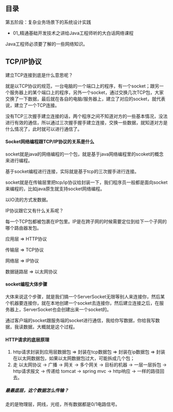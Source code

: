 ## 目录

第五阶段：复杂业务场景下的系统设计实践

- 01_精通基础开发技术之讲给Java工程师听的大白话网络课程



Java工程师必须要了解的一些网络知识。

## TCP/IP协议

建立TCP连接到底是什么意思呢？

就是以TCP协议的规范，一台电脑的一个端口上的程序，有一个socket；跟另一个服务器上的某个端口上的程序，另外一个socket，通过交换几次TCP包，大家交换了一下数据，最后就在各自的电脑/服务器上，建立了对应的socket，就代表说，建立了一个TCP连接。

没有TCP三次握手建立连接的话，两个程序之间不知道对方的一些基本情况，没法进行有效的通信，所以通过三次握手握手建立连接，交换一些数据，就知道对方是什么情况了，此时就可以进行通信了。

#### Socket网络编程跟TCP/IP协议的关系是什么

socket就是java的网络编程的一个包，就是基于java网络编程里的scoket的概念来进行编程。

基于socket编程进行连接，实际就是基于tcp的三次握手进行连接。

socket就是在传输层里把tcp/ip协议给封装一下，我们程序员一般都是面向socket来编程的，比如java原生就支持socket网络编程。



以IO流的方式发数据。

IP协议跟它又有什么关系呢？

每一个TCP包都被包裹在IP包里。IP是在跨子网的时候需要定位到给下一个子网的哪个路由器发包。

应用层 => HTTP协议

传输层 => TCP协议

网络层 => IP协议

数据链路层 => 以太网协议



#### socket编程大体步骤

大体来说这个步骤，就是我们搞一个ServerSocket无限等别人来连接你，然后某个机器要连接你，就在本地创建一个socket去连接你，然后建立连接之后，在服务器上，ServerSocket也会创建出来一个socket的。

通过客户端的socket跟服务端的socket进行通信，我给你写数据，你给我写数据，我读数据，大概就是这个过程。

#### HTTP请求的底层原理

1. http请求封装到应用层数据包 => 封装在tcp数据包 => 封装在ip数据包 => 封装在以太网数据包，如果以太网数据包过大，可能拆成几个包；
2. 走 以太网协议 -> 广播 -> 网关 -> 多个网关 -> 目标的机器 -> 一层一层拆包 -> http请求报文 -> 传递给 tomcat -> spring mvc -> http响应 -> 一样的路径回去。

##### 最最底层，这个数据怎么传输？

走的是物理层，网线，光缆，所有数据都是0/1电路信号。
